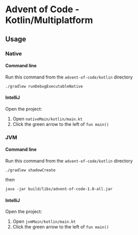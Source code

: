 # Advent of Code - Kotlin/Multiplatform

## Usage

### Native

#### Command line
Run this command from the `advent-of-code/kotlin` directory

`./gradlew runDebugExecutableNative`

#### IntelliJ
Open the project:

1. Open `nativeMain/kotlin/main.kt`
2. Click the green arrow to the left of `fun main()`

### JVM

#### Command line
Run this command from the `advent-of-code/kotlin` directory

`./gradlew shadowCreate`

then

`java -jar build/libs/advent-of-code-1.0-all.jar`

#### IntelliJ
Open the project:

1. Open `jvmMain/kotlin/main.kt`
2. Click the green arrow to the left of `fun main()`